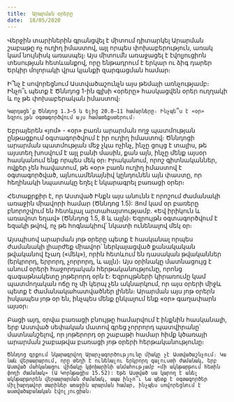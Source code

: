 ```yaml
---
title:  Արարման օրերը
date:  18/05/2020
---
```


Վերջին տարիներին գրանցվել է միտում դիտարկել Արարման շաբաթը ոչ ուղիղ իմաստով, այլ որպես փոխաբերություն, առակ կամ նույնիսկ առասպել։ Այս միտումն առաջացել է էվոլյուցիոն տեսության հետևանքով, որը ենթադրում է երկար ու ձիգ դարեր Երկիր մոլորակի վրա կյանքի զարգացման համար։

Ի՞նչ է սովորեցնում Աստվածաշունչն այս թեմայի առնչությամբ։ Ինչո՞ւ պետք է Ծննդոց 1-ին գլխի «օրերը» հասկացվեն օրեր ուղղակի և ոչ թե փոխաբերական իմաստով։

`Կարդացե՛ք Ծննդոց 1.3–5 և Ելից 20.8–11 համարները։ Ինչպե՞ս է «օր» եզրույթն օգտագործվում այս համատեքստերում։`

Եբրայերեն «յոմ» - «օր» բառն արարման ողջ պատմության ընթացքում օգտագործվում է իր ուղիղ իմաստով։ Ծննդոցի արարման պատմության մեջ չկա ոչինչ, ինչը ցույց է տալիս, թե այստեղ խոսվում է այլ բանի մասին, քան այն, ինչը մենք այսօր հասկանում ենք որպես մեկ օր։ Իրականում, որոշ գիտնականներ, ովքեր չեն հավատում, թե «օր» բառն ուղիղ իմաստով է օգտագործված, այնուամենայնիվ կընդունեն այն փաստը, որ հեղինակի նպատակը եղել է նկարագրել բառացի օրեր։

Հետաքրքիր է, որ Աստված Ինքն այս անունն է որոշում ժամանակի առաջին միավորի համար (Ծննդոց 1.5): Յոմ կամ օր բառերը բնորոշվում են հետևյալ արտահայտությամբ. «Եվ իրիկուն և առավոտ եղավ» (Ծննդոց 1.5, 8 և այլն)։ Եզրույթն օգտագործվում է եզակի թվով, ոչ թե հոգնակիով՝ նկատի ունենալով մեկ օր։

Այսպիսով արարման յոթ օրերը պետք է հասկանալ որպես ժամանակի լիարժեք միավոր՝ ներկայացված քանակական թվականով էչադ («մեկ»), որին հետևում են դասական թվականներ (երկրորդ, երրորդ, չորրորդ, և այլն)։ Այս օրինակը մատնացույց է անում օրերի հաջորդական հերթականությունը, որոնց գագաթնակետը յոթերորդ օրն է։ Եզրույթների կիրառումը կամ պատմողական ոճը ոչ մի կերպ չեն ակնարկում, որ այս օրերի միջև պետք է ժամանակահատվածներ լինեն։ Արարման այս յոթ օրերն իսկապես յոթ օր են, ինչպես մենք ընկալում ենք «օր» գաղափարն այսօր։

Բացի այդ, օրվա բառացի բնույթը համարվում է ինքնին հասկանալի, երբ Աստված սեփական մատով գրեց չորրորդ պատվիրանը՝ մատնանշելով, որ յոթերորդ օր շաբաթի համար հիմք կծառայի արարման շաբաթվա բառացի յոթ օրերի հերթականությունը։

`Ծննդոց գրքում նկարագրվող Արարչագործությունը միակը չէ Աստվածաշնչում։ Կա նաև վերաարարում, որը տեղի է ունենալու երկրորդ գալուստի ժամանակ, երբ Աստված մահկանացու վիճակը կփոխարինի անմահությամբ «մի ակնթարթում հետին փողի ժամանակ» (Ա Կորնթացիս 15.52): Եթե Աստված սա կարող է անել ակնթարթորեն վերաարարման ժամանակ, ապա ինչո՞ւ Նա պետք է օգտագործեր միլիարդավոր տարիներ առաջին արարման համար, ինչպես սովորեցնում է աստվածաբանական էվոլյուցիան։`